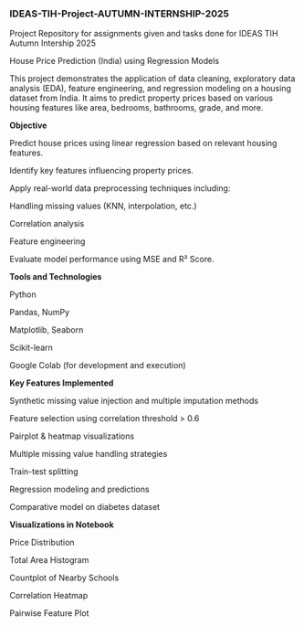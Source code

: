 ### IDEAS-TIH-Project-AUTUMN-INTERNSHIP-2025
Project Repository for assignments given and tasks done for IDEAS TIH Autumn Intership 2025



House Price Prediction (India) using Regression Models

This project demonstrates the application of data cleaning, exploratory data analysis (EDA), feature engineering, and regression modeling on a housing dataset from India. It aims to predict property prices based on various housing features like area, bedrooms, bathrooms, grade, and more.





**Objective**

Predict house prices using linear regression based on relevant housing features.

Identify key features influencing property prices.

Apply real-world data preprocessing techniques including:

Handling missing values (KNN, interpolation, etc.)

Correlation analysis

Feature engineering

Evaluate model performance using MSE and R² Score.





**Tools and Technologies**

Python

Pandas, NumPy

Matplotlib, Seaborn

Scikit-learn

Google Colab (for development and execution)






**Key Features Implemented**

Synthetic missing value injection and multiple imputation methods

Feature selection using correlation threshold > 0.6

Pairplot & heatmap visualizations

Multiple missing value handling strategies

Train-test splitting

Regression modeling and predictions

Comparative model on diabetes dataset






**Visualizations in Notebook**

Price Distribution

Total Area Histogram

Countplot of Nearby Schools

Correlation Heatmap

Pairwise Feature Plot
